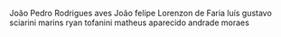 João Pedro Rodrigues aves
João felipe Lorenzon de Faria 
luís gustavo sciarini marins 
ryan tofanini
matheus aparecido andrade moraes
